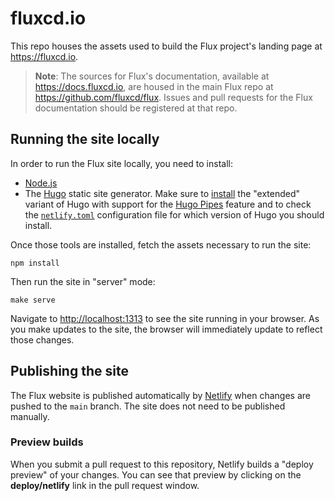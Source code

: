 # fluxcd.io

This repo houses the assets used to build the Flux project's landing page at <https://fluxcd.io>.

> **Note**: The sources for Flux's documentation, available at <https://docs.fluxcd.io>, are housed in the main Flux repo at <https://github.com/fluxcd/flux>. Issues and pull requests for the Flux documentation should be registered at that repo.

## Running the site locally

In order to run the Flux site locally, you need to install:

* [Node.js](https://www.npmjs.com/get-npm)
* The [Hugo](https://gohugo.io) static site generator. Make sure to [install](https://gohugo.io/getting-started/installing/) the "extended" variant of Hugo with support for the [Hugo Pipes](https://gohugo.io/hugo-pipes/introduction/) feature and to check the [`netlify.toml`](./netlify.toml) configuration file for which version of Hugo you should install.

Once those tools are installed, fetch the assets necessary to run the site:

```cli
npm install
```

Then run the site in "server" mode:

```cli
make serve
```

Navigate to <http://localhost:1313> to see the site running in your browser. As you make updates to the site, the browser will immediately update to reflect those changes.

## Publishing the site

The Flux website is published automatically by [Netlify](https://netlify.com) when changes are pushed to the `main` branch. The site does not need to be published manually.

### Preview builds

When you submit a pull request to this repository, Netlify builds a "deploy preview" of your changes. You can see that preview by clicking on the **deploy/netlify** link in the pull request window.
